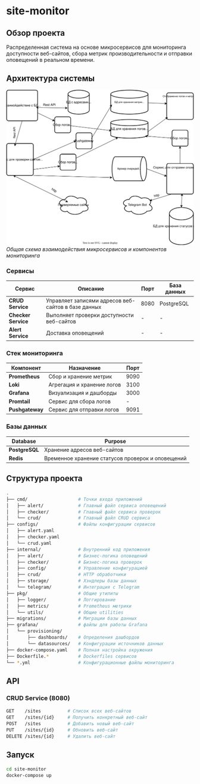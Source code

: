 # site-monitor

## Обзор проекта

Распределенная система на основе микросервисов для мониторинга доступности веб-сайтов, сбора метрик производительности и отправки оповещений в реальном времени. 

## Архитектура системы

![Диаграмма архитектуры проекта](docs/architecture.svg)
*Общая схема взаимодействия микросервисов и компонентов мониторинга*

### Сервисы

| Сервис | Описание | Порт | База данных |
|---------|-------------|------|----------|
| **CRUD Service** | Управляет записями адресов веб-сайтов в базе данных | 8080 | PostgreSQL |
| **Checker Service** | Выполняет проверки доступности веб-сайтов | - | - |
| **Alert Service** | Доставка оповещений | - | - |

### Стек мониторинга 

| Компонент | Назначение | Порт |
|-----------|---------|------|
| **Prometheus** | Сбор и хранение метрик | 9090 |
| **Loki** | Агрегация и хранение логов | 3100 |
| **Grafana** | Визуализация и дашборды | 3000 |
| **Promtail** | Сервис для сбора логов | - |
| **Pushgateway** | Сервис для отправки логов | 9091 |

### Базы данных

| Database | Purpose |
|----------|---------|
| **PostgreSQL** | Хранение адресов веб-сайтов |
| **Redis** | Временное хранение статусов проверок и оповещений |

## Структура проекта

```bash
.
├── cmd/                   # Точки входа приложений
│   ├── alert/             # Главный файл сервиса оповещений
│   ├── checker/           # Главный файл сервиса проверок
│   └── crud/              # Главный файл CRUD сервиса
├── configs/               # Файлы конфигурации сервисов
│   ├── alert.yaml
│   ├── checker.yaml
│   └── crud.yaml
├── internal/              # Внутренний код приложения
│   ├── alert/             # Бизнес-логика оповещений
│   ├── checker/           # Бизнес-логика проверок
│   ├── config/            # Управление конфигурацией
│   ├── crud/              # HTTP обработчики
│   ├── storage/           # Хэндлеры базы данных
│   └── telegram/          # Интеграция с Telegram
├── pkg/                   # Общие утилиты
│   ├── logger/            # Логгирование
│   ├── metrics/           # Prometheus метрики
│   └── utils/             # Общие utilities
├── migrations/            # Миграции базы данных
├── grafana/               # файлы для работы Grafana
│   └── provisioning/
│       ├── dashboards/    # Определения дашбордов
│       └── datasources/   # Конфигурации источников данных
├── docker-compose.yaml    # Полная настройка окружения
├── Dockerfile.*           # Dockerfiles сервисов
└── *.yml                  # Конфигурационные файлы мониторинга
```

## API
### CRUD Service (8080)
```bash 
GET    /sites          # Список всех веб-сайтов
GET    /sites/{id}     # Получить конкретный веб-сайт
POST   /sites          # Добавить новый веб-сайт
PUT    /sites/{id}     # Обновить веб-сайт
DELETE /sites/{id}     # Удалить веб-сайт
```

## Запуск
```bash 
cd site-monitor
docker-compose up
```
